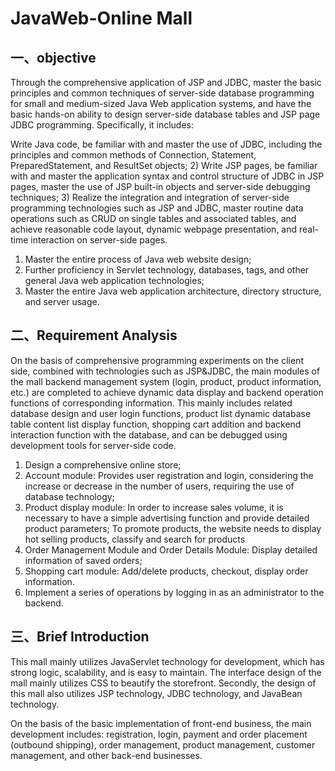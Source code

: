 # JavaWeb-Online Mall

## 一、objective

Through the comprehensive application of JSP and JDBC, master the basic principles and common techniques of server-side database programming for small and medium-sized Java Web application systems, and have the basic hands-on ability to design server-side database tables and JSP page JDBC programming. Specifically, it includes:

Write Java code, be familiar with and master the use of JDBC, including the principles and common methods of Connection, Statement, PreparedStatement, and ResultSet objects; 2) Write JSP pages, be familiar with and master the application syntax and control structure of JDBC in JSP pages, master the use of JSP built-in objects and server-side debugging techniques; 3) Realize the integration and integration of server-side programming technologies such as JSP and JDBC, master routine data operations such as CRUD on single tables and associated tables, and achieve reasonable code layout, dynamic webpage presentation, and real-time interaction on server-side pages.

1. Master the entire process of Java web website design;
2. Further proficiency in Servlet technology, databases, tags, and other general Java web application technologies;
3. Master the entire Java web application architecture, directory structure, and server usage.

## 二、Requirement Analysis

On the basis of comprehensive programming experiments on the client side, combined with technologies such as JSP&JDBC, the main modules of the mall backend management system (login, product, product information, etc.) are completed to achieve dynamic data display and backend operation functions of corresponding information. This mainly includes related database design and user login functions, product list dynamic database table content list display function, shopping cart addition and backend interaction function with the database, and can be debugged using development tools for server-side code.

1. Design a comprehensive online store;
2. Account module: Provides user registration and login, considering the increase or decrease in the number of users, requiring the use of database technology;
3. Product display module: In order to increase sales volume, it is necessary to have a simple advertising function and provide detailed product parameters; To promote products, the website needs to display hot selling products, classify and search for products
4. Order Management Module and Order Details Module: Display detailed information of saved orders;
5. Shopping cart module: Add/delete products, checkout, display order information.
6. Implement a series of operations by logging in as an administrator to the backend.

## 三、Brief Introduction
This mall mainly utilizes JavaServlet technology for development, which has strong logic, scalability, and is easy to maintain. The interface design of the mall mainly utilizes CSS to beautify the storefront. Secondly, the design of this mall also utilizes JSP technology, JDBC technology, and JavaBean technology.

On the basis of the basic implementation of front-end business, the main development includes: registration, login, payment and order placement (outbound shipping), order management, product management, customer management, and other back-end businesses.
